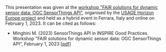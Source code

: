 This presentation was given at the [workshop "FAIR solutions for dynamic sensor data: OGC SensorThings API"](https://www.usage-project.eu/events/projectmeeting_ferrara_2023/projectmeeting_ferrara_workshop3), organised by the [USAGE Horizon Europe project](https://www.usage-project.eu) and held as a hybrid event in Ferrara, Italy and online on February 1, 2023. It can be cited as follows:

* Minghini M. (2023) SensorThings API in INSPIRE Good Practices. Workshop "FAIR solutions for dynamic sensor data: OGC SensorThings API", February 1, 2023 [[pdf](INSPIRE-Good-Practice_STA.pdf)]
